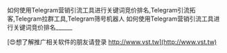 如何使用Telegram营销引流工具进行关键词竞价排名,Telegram引流拓客,Telegram拉群工具,Telegram筛号机器人
如何使用Telegram营销引流工具进行关键词竞价排名______

[😍想了解推广相关软件的朋友请登录 http://www.vst.tw](http://www.vst.tw)



